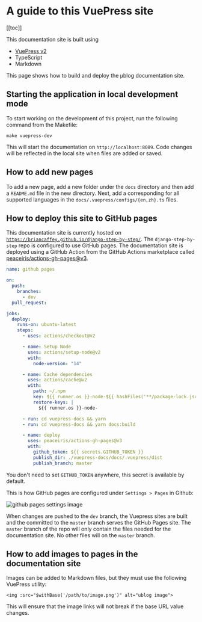 # A guide to this VuePress site

[[toc]]

This documentation site is built using

- [VuePress v2](https://v2.vuepress.vuejs.org/)
- TypeScript
- Markdown

This page shows how to build and deploy the μblog documentation site.

## Starting the application in local development mode

To start working on the development of this project, run the following command from the Makefile:

```
make vuepress-dev
```

This will start the documentation on `http://localhost:8089`. Code changes will be reflected in the local site when files are added or saved.

## How to add new pages

To add a new page, add a new folder under the `docs` directory and then add a `README.md` file in the new directory. Next, add a corresponding for all supported languages in the `docs/.vuepress/configs/{en,zh}.ts` files.

## How to deploy this site to GitHub pages

This documentation site is currently hosted on [`https://briancaffey.github.io/django-step-by-step/`](https://briancaffey.github.io/django-step-by-step/). The `django-step-by-step` repo is configured to use GitHub pages. The documentation site is deployed using a GitHub Action from the GitHub Actions marketplace called [peaceiris/actions-gh-pages@v3](https://github.com/peaceiris/actions-gh-pages).

```yml
name: github pages

on:
  push:
    branches:
      - dev
  pull_request:

jobs:
  deploy:
    runs-on: ubuntu-latest
    steps:
      - uses: actions/checkout@v2

      - name: Setup Node
        uses: actions/setup-node@v2
        with:
          node-version: "14"

      - name: Cache dependencies
        uses: actions/cache@v2
        with:
          path: ~/.npm
          key: ${{ runner.os }}-node-${{ hashFiles('**/package-lock.json') }}
          restore-keys: |
            ${{ runner.os }}-node-

      - run: cd vuepress-docs && yarn
      - run: cd vuepress-docs && yarn docs:build

      - name: deploy
        uses: peaceiris/actions-gh-pages@v3
        with:
          github_token: ${{ secrets.GITHUB_TOKEN }}
          publish_dir: ./vuepress-docs/docs/.vuepress/dist
          publish_branch: master
```

You don't need to set `GITHUB_TOKEN` anywhere, this secret is available by default.

This is how GitHub pages are configured under `Settings > Pages` in Github:

<img :src="$withBase('/images/screenshots/gh-pages-settings.png')" alt="github pages settings image">

When changes are pushed to the `dev` branch, the Vuepress sites are built and the committed to the `master` branch serves the GitHub Pages site. The `master` branch of the repo will only contain the files needed for the documentation site. No other files will on the `master` branch.

## How to add images to pages in the documentation site

Images can be added to Markdown files, but they must use the following VuePress utility:

```
<img :src="$withBase('/path/to/image.png')" alt="ublog image">
```

This will ensure that the image links will not break if the base URL value changes.

